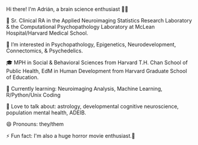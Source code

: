 Hi there! I'm Adrián, a brain science enthusiast 👋🏽

🧠 Sr. Clinical RA in the Applied Neuroimaging Statistics Research Laboratory & the Computational Psychopathology Laboratory at McLean Hospital/Harvard Medical School.

🧪 I’m interested in Psychopathology, Epigenetics, Neurodevelopment, Connectomics, & Psychedelics.

🎓 MPH in Social & Behavioral Sciences from Harvard T.H. Chan School of Public Health, EdM in Human Development from Harvard Graduate School of Education.

🌱 Currently learning: Neuroimaging Analysis, Machine Learning, R/Python/Unix Coding

💬 Love to talk about: astrology, developmental cognitive neuroscience, population mental health, ADEIB.

😄 Pronouns: they/them

⚡ Fun fact: I'm also a huge horror movie enthusiast.👻
<!---
adrian-a-medina/adrian-a-medina is a ✨ special ✨ repository because its `README.md` (this file) appears on your GitHub profile.
You can click the Preview link to take a look at your changes.
--->
